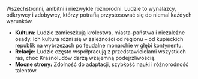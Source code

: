 
Wszechstronni, ambitni i niezwykle różnorodni. Ludzie to wynalazcy, odkrywcy i zdobywcy, którzy potrafią przystosować się do niemal każdych warunków.

- **Kultura:** Ludzie zamieszkują królestwa, miasta-państwa i niezależne osady. Ich kultura różni się w zależności od regionu – od kupieckich republik na wybrzeżach po feudalne monarchie w głębi kontynentu.
- **Relacje:** Ludzie często współpracują z przedstawicielami wszystkich ras, choć Krasnoludów darzą wzajemną podejrzliwością.
- **Mocne strony:** Zdolność do adaptacji, szybkość nauki i różnorodność talentów.